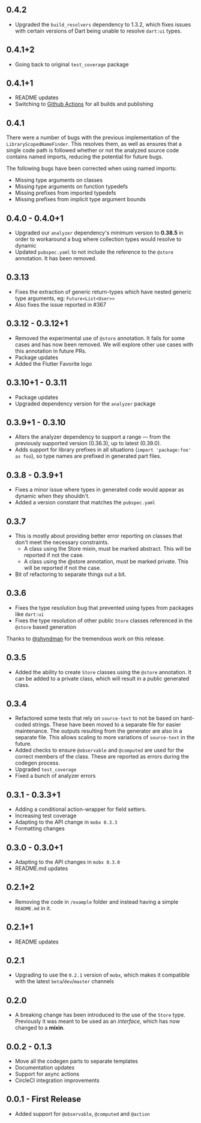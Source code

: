 ## 0.4.2

- Upgraded the `build_resolvers` dependency to 1.3.2, which fixes issues with certain
  versions of Dart being unable to resolve `dart:ui` types.

## 0.4.1+2

- Going back to original `test_coverage` package

## 0.4.1+1

- README updates
- Switching to [Github Actions](https://github.com/mobxjs/mobx.dart/actions) for all builds and publishing

## 0.4.1

There were a number of bugs with the previous implementation of the `LibraryScopedNameFinder`. This resolves them, as well as ensures that a single code path is followed whether or not the analyzed source code contains named imports, reducing the potential for future bugs.

The following bugs have been corrected when using named imports:

- Missing type arguments on classes
- Missing type arguments on function typedefs
- Missing prefixes from imported typedefs
- Missing prefixes from implicit type argument bounds

## 0.4.0 - 0.4.0+1

- Upgraded our `analyzer` dependency's minimum version to **0.38.5** in order to
  workaround a bug where collection types would resolve to dynamic
- Updated `pubspec.yaml` to not include the reference to the `@store` annotation. It has been removed.

## 0.3.13

- Fixes the extraction of generic return-types which have nested generic type arguments, eg: `Future<List<User>>`
- Also fixes the issue reported in #367

## 0.3.12 - 0.3.12+1

- Removed the experimental use of `@store` annotation. It fails for some cases and has now been removed. We will explore
  other use cases with this annotation in future PRs.
- Package updates
- Added the Flutter Favorite logo

## 0.3.10+1 - 0.3.11

- Package updates
- Upgraded dependency version for the `analyzer` package

## 0.3.9+1 - 0.3.10

- Alters the analyzer dependency to support a range — from the previously supported version
  (0.36.3), up to latest (0.39.0).
- Adds support for library prefixes in all situations (`import 'package:foo' as foo`),
  so type names are prefixed in generated part files.

## 0.3.8 - 0.3.9+1

- Fixes a minor issue where types in generated code would appear as dynamic when they shouldn't.
- Added a version constant that matches the `pubspec.yaml`

## 0.3.7

- This is mostly about providing better error reporting on classes that don't meet the necessary constraints.
  - A class using the Store mixin, must be marked abstract. This will be reported if not the case.
  - A class using the @store annotation, must be marked private. This will be reported if not the case.
- Bit of refactoring to separate things out a bit.

## 0.3.6

- Fixes the type resolution bug that prevented using types from packages like `dart:ui`
- Fixes the type resolution of other public `Store` classes referenced in the `@store` based generation

Thanks to [@shyndman](https://github.com/shyndman) for the tremendous work on this release.

## 0.3.5

- Added the ability to create `Store` classes using the `@store` annotation. It can be added to a private class, which will result in a public generated class.

## 0.3.4

- Refactored some tests that rely on `source-text` to not be based on hard-coded strings. These have been moved to a separate file for easier maintenance. The outputs resulting from the generator are also in a separate file. This allows scaling to more variations of `source-text` in the future.
- Added checks to ensure `@observable` and `@computed` are used for the correct members of the class. These are reported as errors during the codegen process.
- Upgraded `test_coverage`
- Fixed a bunch of analyzer errors

## 0.3.1 - 0.3.3+1

- Adding a conditional action-wrapper for field setters.
- Increasing test coverage
- Adapting to the API change in `mobx 0.3.3`
- Formatting changes

## 0.3.0 - 0.3.0+1

- Adapting to the API changes in `mobx 0.3.0`
- README.md updates

## 0.2.1+2

- Removing the code in `/example` folder and instead having a simple `README.md` in it.

## 0.2.1+1

- README updates

## 0.2.1

- Upgrading to use the `0.2.1` version of `mobx`, which makes it compatible with the latest `beta`/`dev`/`master` channels

## 0.2.0

- A breaking change has been introduced to the use of the `Store` type. Previously it was meant to be used as an _interface_, which has now changed to a **mixin**.

## 0.0.2 - 0.1.3

- Move all the codegen parts to separate templates
- Documentation updates
- Support for async actions
- CircleCI integration improvements

## 0.0.1 - First Release

- Added support for `@observable`, `@computed` and `@action`
